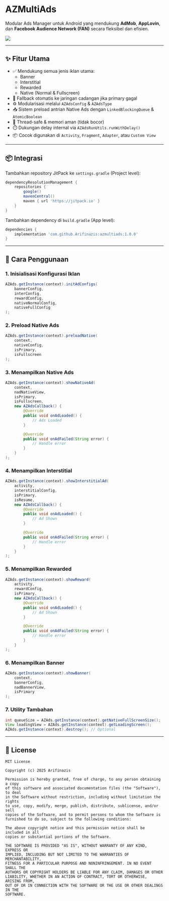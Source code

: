 # AZMultiAds

Modular Ads Manager untuk Android yang mendukung **AdMob**, **AppLovin**, dan **Facebook Audience Network (FAN)** secara fleksibel dan efisien.

[![](https://jitpack.io/v/Arifinazis/azmultiads.svg)](https://jitpack.io/#Arifinazis/azmultiads)

---

## ✨ Fitur Utama

- ✅ Mendukung semua jenis iklan utama:
  - Banner
  - Interstitial
  - Rewarded
  - Native (Normal & Fullscreen)
- 🔁 Fallback otomatis ke jaringan cadangan jika primary gagal
- ⚙️ Modularisasi melalui `AZAdsConfig` & `AZAdsType`
- 📥 Sistem preload antrian Native Ads dengan `LinkedBlockingQueue` & `AtomicBoolean`
- 🚀 Thread-safe & memori aman (tidak bocor)
- ⏱️ Dukungan delay internal via `AZAdsRunUtils.runWithDelay()`
- 📦 Cocok digunakan di `Activity`, `Fragment`, `Adapter`, atau `Custom View`

---

## 📦 Integrasi

Tambahkan repository JitPack ke `settings.gradle` (Project level):

```gradle
dependencyResolutionManagement {
    repositories {
        google()
        mavenCentral()
        maven { url 'https://jitpack.io' }
    }
}
```

Tambahkan dependency di `build.gradle` (App level):

```gradle
dependencies {
    implementation 'com.github.Arifinazis:azmultiads:1.0.0'
}
```

---

## 🧩 Cara Penggunaan

### 1. Inisialisasi Konfigurasi Iklan

```java
AZAds.getInstance(context).initAdConfigs(
    bannerConfig,
    interConfig,
    rewardConfig,
    nativeNormalConfig,
    nativeFullConfig
);
```

### 2. Preload Native Ads

```java
AZAds.getInstance(context).preloadNative(
    context,
    nativeConfig,
    isPrimary,
    isFullscreen
);
```

### 3. Menampilkan Native Ads

```java
AZAds.getInstance(context).showNativeAd(
    context,
    nadNativeView,
    isPrimary,
    isFullscreen,
    new AZAdsCallback() {
        @Override
        public void onAdLoaded() {
            // Ads Loaded
        }

        @Override
        public void onAdFailed(String error) {
            // Handle error
        }
    }
);
```

### 4. Menampilkan Interstitial

```java
AZAds.getInstance(context).showInterstitialAd(
    activity,
    interstitialConfig,
    isPrimary,
    isResume,
    new AZAdsCallback() {
        @Override
        public void onAdLoaded() {
            // Ad Shown
        }

        @Override
        public void onAdFailed(String error) {
            // Handle error
        }
    }
);
```

### 5. Menampilkan Rewarded

```java
AZAds.getInstance(context).showReward(
    activity,
    rewardConfig,
    isPrimary,
    new AZAdsCallback() {
        @Override
        public void onAdLoaded() {
            // Ad Shown
        }

        @Override
        public void onAdFailed(String error) {
            // Handle error
        }
    }
);
```

### 6. Menampilkan Banner

```java
AZAds.getInstance(context).showBanner(
    context,
    bannerConfig,
    nadBannerView,
    isPrimary
);
```

### 7. Utility Tambahan

```java
int queueSize = AZAds.getInstance(context).getNativeFullScreenSize();
View loadingView = AZAds.getInstance(context).getLoadingScreen();
AZAds.getInstance(context).destroy(); // Optional
```

---

## 🧾 License

```
MIT License

Copyright (c) 2025 Arifinazis

Permission is hereby granted, free of charge, to any person obtaining a copy
of this software and associated documentation files (the "Software"), to deal
in the Software without restriction, including without limitation the rights
to use, copy, modify, merge, publish, distribute, sublicense, and/or sell
copies of the Software, and to permit persons to whom the Software is
furnished to do so, subject to the following conditions:

The above copyright notice and this permission notice shall be included in all
copies or substantial portions of the Software.

THE SOFTWARE IS PROVIDED "AS IS", WITHOUT WARRANTY OF ANY KIND, EXPRESS OR
IMPLIED, INCLUDING BUT NOT LIMITED TO THE WARRANTIES OF MERCHANTABILITY,
FITNESS FOR A PARTICULAR PURPOSE AND NONINFRINGEMENT. IN NO EVENT SHALL THE
AUTHORS OR COPYRIGHT HOLDERS BE LIABLE FOR ANY CLAIM, DAMAGES OR OTHER
LIABILITY, WHETHER IN AN ACTION OF CONTRACT, TORT OR OTHERWISE, ARISING FROM,
OUT OF OR IN CONNECTION WITH THE SOFTWARE OR THE USE OR OTHER DEALINGS IN THE
SOFTWARE.
```

